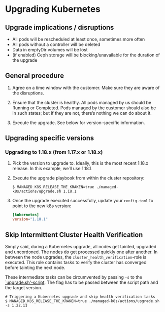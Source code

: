 # Upgrading Kubernetes

## Upgrade implications / disruptions

- All pods will be rescheduled at least once, sometimes more often
- All pods without a controller will be deleted
- Data in emptyDir volumes will be lost
- (if enabled) Ceph storage will be blocking/unavailable for the duration of the
  upgrade

## General procedure

1. Agree on a time window with the customer. Make sure they are aware of the
   disruptions.

2. Ensure that the cluster is healthy. All pods managed by us should be
   Running or Completed. Pods managed by the customer should also be in such
   states; but if they are not, there’s nothing we can do about it.

3. Execute the upgrade. See below for version-specific information.

## Upgrading specific versions

### Upgrading to 1.18.x (from 1.17.x or 1.18.x)

1. Pick the version to upgrade to. Ideally, this is the most recent 1.18.x
   release. In this example, we’ll use 1.18.1.

2. Execute the upgrade playbook from within the cluster repository:

   ```console
   $ MANAGED_K8S_RELEASE_THE_KRAKEN=true ./managed-k8s/actions/upgrade.sh 1.18.1
   ```

3. Once the upgrade executed successfully, update your `config.toml` to point to
   the new k8s version:

   ```toml
   [kubernetes]
   version="1.18.1"
   ```

## Skip Intermittent Cluster Health Verification

Simply said, during a Kubernetes upgrade, all nodes get tainted, upgraded and uncordoned.
The nodes do get processed quickly one after another.
In between the node upgrades, the `cluster_health_verification`-role is executed.
This role contains tasks to verify the cluster has converged before tainting the next node.

These intermediate tasks can be circumvented by passing `-s` to the [`upgrade.sh'-script](../operation/actions-references.md#upgradesh).
The flag has to be passed between the script path and the target version.

```console
# Triggering a Kubernetes upgrade and skip health verification tasks
$ MANAGED_K8S_RELEASE_THE_KRAKEN=true ./managed-k8s/actions/upgrade.sh -s 1.22.11
```
